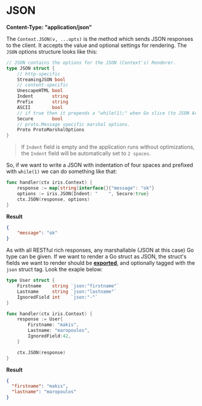 # JSON

**Content-Type: "application/json"**

The `Context.JSON(v, ...opts)` is the method which sends JSON responses to the client. It accepts the value and optional settings for rendering. The `JSON` options structure looks like this:

```go
// JSON contains the options for the JSON (Context's) Renderer.
type JSON struct {
	// http-specific
	StreamingJSON bool
	// content-specific
	UnescapeHTML bool
	Indent       string
	Prefix       string
    ASCII        bool
    // if true then it prepends a "while(1);" when Go slice (to JSON Array) value.
	Secure       bool
	// proto.Message specific marshal options.
	Proto ProtoMarshalOptions
}
```

> If `Indent` field is empty and the application runs without optimizations, the `Indent` field will be automatically set to `2 spaces`.

So, if we want to write a JSON with indentation of four spaces and prefixed with `while(1)` we can do something like that:

```go
func handler(ctx iris.Context) {
    response := map[string]interface{}{"message": "ok"}
    options := iris.JSON{Indent: "    ", Secure:true}
    ctx.JSON(response, options)
}
```

**Result**

```json
{
    "message": "ok"
}
```

As with all RESTful rich responses, any marshallable (JSON at this case) Go type can be given. If we want to render a Go struct as JSON, the struct's fields we want to render should be **[exported](https://tour.golang.org/basics/3)**, and optionally tagged with the `json` struct tag. Look the exaple below:

```go
type User struct {
    Firstname    string `json:"firstname"`
    Lastname     string `json:"lastname"`
    IgnoredField int    `json:"-"`
}

func handler(ctx iris.Context) {
    response := User{
        Firstname: "makis",
        Lastname: "maropoulos",
        IgnoredField:42,
    }

    ctx.JSON(response)
}
```

**Result**

```json
{
  "firstname": "makis",
  "lastname": "maropoulos"
}
```
